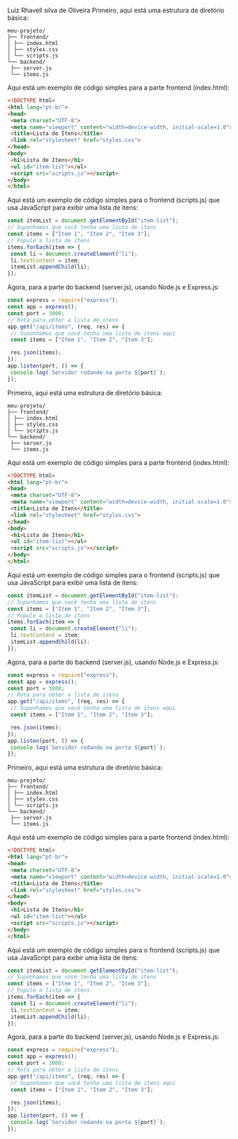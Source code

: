 Luiz Rhavell silva de Oliveira
Primeiro, aqui está uma
estrutura de diretório básica:
```
meu-projeto/
├── frontend/
│ ├── index.html
│ ├── styles.css
│ └── scripts.js
└── backend/
 ├── server.js
 └── items.js
```
Aqui está um exemplo de código simples para a parte frontend (index.html):
```html
<!DOCTYPE html>
<html lang="pt-br">
<head>
 <meta charset="UTF-8">
 <meta name="viewport" content="width=device-width, initial-scale=1.0">
 <title>Lista de Itens</title>
 <link rel="stylesheet" href="styles.css">
</head>
<body>
 <h1>Lista de Itens</h1>
 <ul id="item-list"></ul>
 <script src="scripts.js"></script>
</body>
</html>
```
Aqui está um exemplo de código simples para o frontend (scripts.js) que usa
JavaScript para exibir uma lista de itens:
```javascript
const itemList = document.getElementById("item-list");
// Suponhamos que você tenha uma lista de itens
const items = ["Item 1", "Item 2", "Item 3"];
// Popule a lista de itens
items.forEach(item => {
 const li = document.createElement("li");
 li.textContent = item;
 itemList.appendChild(li);
});
```
Agora, para a parte do backend (server.js), usando Node.js e Express.js:
```javascript
const express = require("express");
const app = express();
const port = 3000;
// Rota para obter a lista de itens
app.get("/api/items", (req, res) => {
 // Suponhamos que você tenha uma lista de itens aqui
 const items = ["Item 1", "Item 2", "Item 3"];

 res.json(items);
});
app.listen(port, () => {
 console.log(`Servidor rodando na porta ${port}`);
});
```
Primeiro, aqui está uma estrutura de diretório básica:
```
meu-projeto/
├── frontend/
│ ├── index.html
│ ├── styles.css
│ └── scripts.js
└── backend/
 ├── server.js
 └── items.js
```
Aqui está um exemplo de código simples para a parte frontend (index.html):
```html
<!DOCTYPE html>
<html lang="pt-br">
<head>
 <meta charset="UTF-8">
 <meta name="viewport" content="width=device-width, initial-scale=1.0">
 <title>Lista de Itens</title>
 <link rel="stylesheet" href="styles.css">
</head>
<body>
 <h1>Lista de Itens</h1>
 <ul id="item-list"></ul>
 <script src="scripts.js"></script>
</body>
</html>
```
Aqui está um exemplo de código simples para o frontend (scripts.js) que usa
JavaScript para exibir uma lista de itens:
```javascript
const itemList = document.getElementById("item-list");
// Suponhamos que você tenha uma lista de itens
const items = ["Item 1", "Item 2", "Item 3"];
// Popule a lista de itens
items.forEach(item => {
 const li = document.createElement("li");
 li.textContent = item;
 itemList.appendChild(li);
});
```
Agora, para a parte do backend (server.js), usando Node.js e Express.js:
```javascript
const express = require("express");
const app = express();
const port = 3000;
// Rota para obter a lista de itens
app.get("/api/items", (req, res) => {
 // Suponhamos que você tenha uma lista de itens aqui
 const items = ["Item 1", "Item 2", "Item 3"];

 res.json(items);
});
app.listen(port, () => {
 console.log(`Servidor rodando na porta ${port}`);
});
```
Primeiro, aqui está uma estrutura de diretório básica:
```
meu-projeto/
├── frontend/
│ ├── index.html
│ ├── styles.css
│ └── scripts.js
└── backend/
 ├── server.js
 └── items.js
```
Aqui está um exemplo de código simples para a parte frontend (index.html):
```html
<!DOCTYPE html>
<html lang="pt-br">
<head>
 <meta charset="UTF-8">
 <meta name="viewport" content="width=device-width, initial-scale=1.0">
 <title>Lista de Itens</title>
 <link rel="stylesheet" href="styles.css">
</head>
<body>
 <h1>Lista de Itens</h1>
 <ul id="item-list"></ul>
 <script src="scripts.js"></script>
</body>
</html>
```
Aqui está um exemplo de código simples para o frontend (scripts.js) que usa
JavaScript para exibir uma lista de itens:
```javascript
const itemList = document.getElementById("item-list");
// Suponhamos que você tenha uma lista de itens
const items = ["Item 1", "Item 2", "Item 3"];
// Popule a lista de itens
items.forEach(item => {
 const li = document.createElement("li");
 li.textContent = item;
 itemList.appendChild(li);
});
```
Agora, para a parte do backend (server.js), usando Node.js e Express.js:
```javascript
const express = require("express");
const app = express();
const port = 3000;
// Rota para obter a lista de itens
app.get("/api/items", (req, res) => {
 // Suponhamos que você tenha uma lista de itens aqui
 const items = ["Item 1", "Item 2", "Item 3"];

 res.json(items);
});
app.listen(port, () => {
 console.log(`Servidor rodando na porta ${port}`);
});
